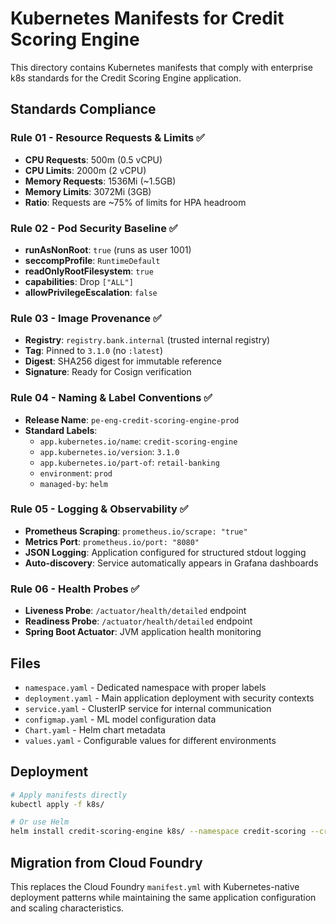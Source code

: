 # Kubernetes Manifests for Credit Scoring Engine

This directory contains Kubernetes manifests that comply with enterprise k8s standards for the Credit Scoring Engine application.

## Standards Compliance

### Rule 01 - Resource Requests & Limits ✅
- **CPU Requests**: 500m (0.5 vCPU)
- **CPU Limits**: 2000m (2 vCPU) 
- **Memory Requests**: 1536Mi (~1.5GB)
- **Memory Limits**: 3072Mi (3GB)
- **Ratio**: Requests are ~75% of limits for HPA headroom

### Rule 02 - Pod Security Baseline ✅
- **runAsNonRoot**: `true` (runs as user 1001)
- **seccompProfile**: `RuntimeDefault`
- **readOnlyRootFilesystem**: `true`
- **capabilities**: Drop `["ALL"]`
- **allowPrivilegeEscalation**: `false`

### Rule 03 - Image Provenance ✅
- **Registry**: `registry.bank.internal` (trusted internal registry)
- **Tag**: Pinned to `3.1.0` (no `:latest`)
- **Digest**: SHA256 digest for immutable reference
- **Signature**: Ready for Cosign verification

### Rule 04 - Naming & Label Conventions ✅
- **Release Name**: `pe-eng-credit-scoring-engine-prod`
- **Standard Labels**:
  - `app.kubernetes.io/name`: `credit-scoring-engine`
  - `app.kubernetes.io/version`: `3.1.0`
  - `app.kubernetes.io/part-of`: `retail-banking`
  - `environment`: `prod`
  - `managed-by`: `helm`

### Rule 05 - Logging & Observability ✅
- **Prometheus Scraping**: `prometheus.io/scrape: "true"`
- **Metrics Port**: `prometheus.io/port: "8080"`
- **JSON Logging**: Application configured for structured stdout logging
- **Auto-discovery**: Service automatically appears in Grafana dashboards

### Rule 06 - Health Probes ✅
- **Liveness Probe**: `/actuator/health/detailed` endpoint
- **Readiness Probe**: `/actuator/health/detailed` endpoint
- **Spring Boot Actuator**: JVM application health monitoring

## Files

- `namespace.yaml` - Dedicated namespace with proper labels
- `deployment.yaml` - Main application deployment with security contexts
- `service.yaml` - ClusterIP service for internal communication
- `configmap.yaml` - ML model configuration data
- `Chart.yaml` - Helm chart metadata
- `values.yaml` - Configurable values for different environments

## Deployment

```bash
# Apply manifests directly
kubectl apply -f k8s/

# Or use Helm
helm install credit-scoring-engine k8s/ --namespace credit-scoring --create-namespace
```

## Migration from Cloud Foundry

This replaces the Cloud Foundry `manifest.yml` with Kubernetes-native deployment patterns while maintaining the same application configuration and scaling characteristics.
